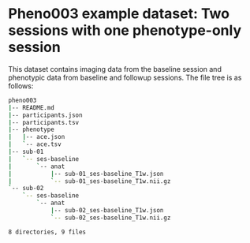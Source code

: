 # Pheno003 example dataset: Two sessions with one phenotype-only session

This dataset contains imaging data from the baseline session and phenotypic data from baseline and followup sessions. The file tree is as follows:

```bash
pheno003
|-- README.md
|-- participants.json
|-- participants.tsv
|-- phenotype
|   |-- ace.json
|   `-- ace.tsv
|-- sub-01
|   `-- ses-baseline
|       `-- anat
|           |-- sub-01_ses-baseline_T1w.json
|           `-- sub-01_ses-baseline_T1w.nii.gz
`-- sub-02
    `-- ses-baseline
        `-- anat
            |-- sub-02_ses-baseline_T1w.json
            `-- sub-02_ses-baseline_T1w.nii.gz

8 directories, 9 files

```
